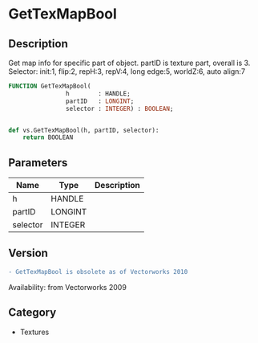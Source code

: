 # GetTexMapBool

## Description
Get map info for specific part of object. partID is texture part, overall is 3. Selector: init:1, flip:2, repH:3, repV:4, long edge:5, worldZ:6, auto align:7

```pascal
FUNCTION GetTexMapBool(
				h        : HANDLE;
				partID   : LONGINT;
				selector : INTEGER) : BOOLEAN;
```

```python

def vs.GetTexMapBool(h, partID, selector):
    return BOOLEAN
```

## Parameters
|Name|Type|Description|
|---|---|---|
|h|HANDLE||
|partID|LONGINT||
|selector|INTEGER||

## Version
```diff
- GetTexMapBool is obsolete as of Vectorworks 2010
```

Availability: from Vectorworks 2009
## Category
* Textures

